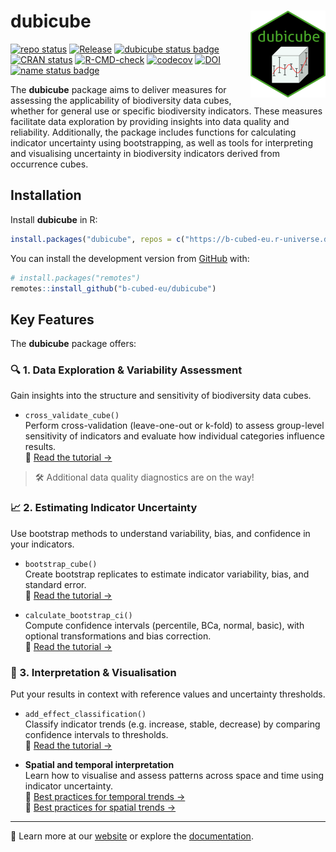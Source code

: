 # dubicube <a href="https://b-cubed-eu.github.io/dubicube/"><img src="man/figures/logo.png" align="right" height="139" alt="dubicube website" /></a>

<!-- badges: start -->

[![repo
status](https://www.repostatus.org/badges/latest/active.svg)](https://www.repostatus.org/#active)
[![Release](https://img.shields.io/github/release/b-cubed-eu/dubicube.svg)](https://github.com/b-cubed-eu/dubicube/releases)
[![dubicube status
badge](https://b-cubed-eu.r-universe.dev/dubicube/badges/version)](https://b-cubed-eu.r-universe.dev/dubicube)
[![CRAN
status](https://www.r-pkg.org/badges/version/dubicube)](https://CRAN.R-project.org/package=dubicube)
[![R-CMD-check](https://github.com/b-cubed-eu/dubicube/actions/workflows/check_on_different_r_os.yml/badge.svg)](https://github.com/b-cubed-eu/dubicube/actions/workflows/check_on_different_r_os.yml)
[![codecov](https://codecov.io/gh/b-cubed-eu/dubicube/branch/main/graph/badge.svg)](https://app.codecov.io/gh/b-cubed-eu/dubicube/)
[![DOI](https://zenodo.org/badge/DOI/10.5281/zenodo.14850237.svg)](https://doi.org/10.5281/zenodo.14850237)
[![name status
badge](https://b-cubed-eu.r-universe.dev/badges/:name?color=6CDDB4)](https://b-cubed-eu.r-universe.dev/)

<!-- badges: end -->

The **dubicube** package aims to deliver measures for assessing the
applicability of biodiversity data cubes, whether for general use or
specific biodiversity indicators. These measures facilitate data
exploration by providing insights into data quality and reliability.
Additionally, the package includes functions for calculating indicator
uncertainty using bootstrapping, as well as tools for interpreting and
visualising uncertainty in biodiversity indicators derived from
occurrence cubes.

## Installation

Install **dubicube** in R:

```r
install.packages("dubicube", repos = c("https://b-cubed-eu.r-universe.dev", "https://cloud.r-project.org"))
```

You can install the development version from
[GitHub](https://github.com/) with:

```r
# install.packages("remotes")
remotes::install_github("b-cubed-eu/dubicube")
```

## Key Features

The **dubicube** package offers:

### 🔍 1. Data Exploration & Variability Assessment

Gain insights into the structure and sensitivity of biodiversity data
cubes.

- `cross_validate_cube()`  
  Perform cross-validation (leave-one-out or k-fold) to assess
  group-level sensitivity of indicators and evaluate how individual
  categories influence results.  
  📘 [Read the tutorial
  →](https://b-cubed-eu.github.io/dubicube/articles/group-level-sensitivity.html)

> 🛠️ Additional data quality diagnostics are on the way!

### 📈 2. Estimating Indicator Uncertainty

Use bootstrap methods to understand variability, bias, and confidence in
your indicators.

- `bootstrap_cube()`  
  Create bootstrap replicates to estimate indicator variability, bias,
  and standard error.  
  📘 [Read the tutorial
  →](https://b-cubed-eu.github.io/dubicube/articles/bootstrap-method-cubes.html)

- `calculate_bootstrap_ci()`  
  Compute confidence intervals (percentile, BCa, normal, basic), with
  optional transformations and bias correction.  
  📘 [Read the tutorial
  →](https://b-cubed-eu.github.io/dubicube/articles/bootstrap-interval-calculation.html)

### 🧠 3. Interpretation & Visualisation

Put your results in context with reference values and uncertainty
thresholds.

- `add_effect_classification()`  
  Classify indicator trends (e.g. increase, stable, decrease) by
  comparing confidence intervals to thresholds.  
  📘 [Read the tutorial
  →](https://b-cubed-eu.github.io/dubicube/articles/effect-classification.html)

- **Spatial and temporal interpretation**  
  Learn how to visualise and assess patterns across space and time using
  indicator uncertainty.  
  📘 [Best practices for temporal trends
  →](https://b-cubed-eu.github.io/dubicube/articles/visualising-temporal-trends.html)  
  📘 [Best practices for spatial trends
  →](https://b-cubed-eu.github.io/dubicube/articles/visualising-spatial-trends.html)

------------------------------------------------------------------------

🔗 Learn more at our [website](https://b-cubed-eu.github.io/dubicube/)
or explore the
[documentation](https://b-cubed-eu.github.io/dubicube/reference/).
